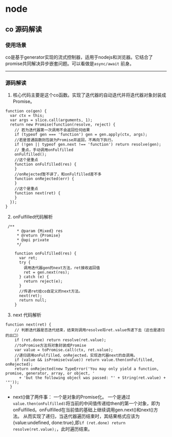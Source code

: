 # node
## co 源码解读
### 使用场景
co是基于generator实现的流式控制器，适用于nodejs和浏览器。它结合了promise共同解决异步嵌套问题。可以看做是```async/await```
前身。

***
### 源码解读
1. 核心代码主要是这个co函数。实现了迭代器的自动迭代并将迭代器对象封装成Promise。
```
function co(gen) {
  var ctx = this;
  var args = slice.call(arguments, 1);
  return new Promise(function(resolve, reject) {
    // 若为迭代器第一次调用不会返回任何结果
    if (typeof gen === 'function') gen = gen.apply(ctx, args);
    //若是普通函数则包装为Promise并返回，不再向下执行。
    if (!gen || typeof gen.next !== 'function') return resolve(gen);
    // 重点，手动调用onFulfilled
    onFulfilled();
    //这个是重点
    function onFulfilled(res) {
    }
    //onRejected暂不讲了，和onFulfilled差不多
    function onRejected(err) {
    }
    //这个是重点
    function next(ret) {
    }
  });
}

```
2. onFulfilled代码解析
```
 /**
     * @param {Mixed} res
     * @return {Promise}
     * @api private
     */

    function onFulfilled(res) {
      var ret;
      try {
        调用迭代器gen的next方法，ret接收返回值
        ret = gen.next(res);
      } catch (e) {
        return reject(e);
      }
      //传递ret给co自定义的next方法。
      next(ret);
      return null;
    }
```
3. next 代码解析
```
function next(ret) {
    // 判断迭代器是否迭代结束，结束则调用resolve将ret.value传递下去（这也是递归的出口）
    if (ret.done) return resolve(ret.value);
    //toPromise方法将对象封装成Promise
    var value = toPromise.call(ctx, ret.value);
    //递归调用onFulfilled、onRejected，实现迭代器next的自调用。
    if (value && isPromise(value)) return value.then(onFulfilled, onRejected);
    return onRejected(new TypeError('You may only yield a function, promise, generator, array, or object, '
      + 'but the following object was passed: "' + String(ret.value) + '"'));
  }
```
* next()做了两件事：
一个是对象的Promise化。
一个是通过`value.then(onFulfilled)`将当前的中间值传递给then的第一个对象，即为onFulfilled。onFulfilled在当前值的基础上继续调用gen.next()和next()方法。
从而实现了递归，当迭代器遍历结束时，其结果格式应该为{value:undefined, done:true},即`if (ret.done) return resolve(ret.value);`，此时遍历结束。

